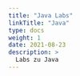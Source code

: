 ```yaml
---
title: "Java Labs"
linkTitle: "Java"
type: docs
weight: 1
date: 2021-08-23
description: >
  Labs zu Java
---
```

